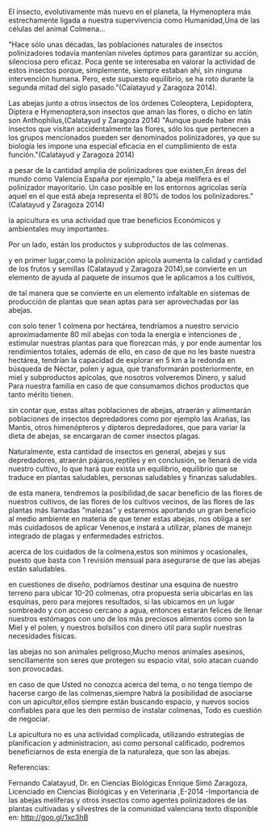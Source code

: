 El insecto, evolutivamente más nuevo en el planeta, la Hymenoptera más estrechamente ligada a nuestra supervivencia como Humanidad,Una de las células del animal Colmena...
 
"Hace sólo unas décadas, las poblaciones naturales de insectos polinizadores todavía mantenían niveles óptimos para garantizar su acción, silenciosa pero eficaz. Poca gente se interesaba en valorar la actividad de estos insectos porque, simplemente, siempre estaban ahí, sin ninguna intervención humana. Pero, este supuesto equilibrio, se ha roto durante la segunda mitad del siglo pasado."(Calatayud y Zaragoza 2014).
 
Las abejas junto a otros insectos de los órdenes Coleoptera, Lepidoptera, Diptera e Hymenoptera,son insectos que aman las flores, o dicho en latín son  Anthophilus,(Calatayud y Zaragoza 2014)  "Aunque puede haber más insectos que visitan accidentalmente las flores, sólo los que pertenecen a los grupos mencionados pueden ser denominados polinizadores, ya que su biología les impone una especial eficacia en el cumplimiento de esta función."(Calatayud y Zaragoza 2014)
 
a pesar de la cantidad amplia de polinizadores que existen,En áreas del mundo como Valencia España por ejemplo," la abeja melífera es el polinizador mayoritario. Un caso posible en los entornos agrícolas sería aquel en el que está abeja representa el 80% de todos los polinizadores."(Calatayud y Zaragoza 2014)
 
la apicultura es una actividad que trae beneficios Económicos y ambientales muy importantes.
 
 
Por un lado, están los productos y subproductos de las colmenas.
 
 
y en primer lugar,como  la polinización apícola  aumenta la calidad y cantidad de los frutos y semillas (Calatayud y Zaragoza 2014),se convierte en un elemento de ayuda al paquete de insumos que le aplicamos a los cultivos,
 
de tal manera que se convierte en un elemento infaltable en sistemas de producción de plantas que sean aptas para ser aprovechadas por las abejas.
 
con solo  tener 1 colmena por hectárea,  tendríamos a nuestro servicio aproximadamente 80 mil abejas con toda la energía e intenciones de , estimular nuestras plantas para que florezcan más, y por ende aumentar los rendimientos totales, además de ello, en caso de que no les baste nuestra hectárea, tendrían la capacidad de explorar en 5 km a la redonda en búsqueda de Néctar, polen y agua, que transformarán posteriormente, en miel y subproductos apícolas, que nosotros volveremos Dinero, y salud Para nuestra familia en caso de que consumamos dichos productos que tanto mérito tienen.
 
sin contar que, estas altas poblaciones de abejas, atraerán y alimentarán  poblaciones de insectos depredadores como por ejemplo las Arañas, las Mantis, otros himenópteros y dípteros depredadores, que para variar la dieta de abejas, se encargaran de comer insectos plagas.
 
Naturalmente, esta cantidad de insectos en general, abejas y sus depredadores, atraerán pájaros,reptiles y en conclusión, se llenará de vida nuestro cultivo, lo que hará que exista un equilibrio, equilibrio que se traduce en plantas saludables, personas saludables y finanzas saludables.
 
de esta manera, tendremos la posibilidad,de sacar beneficio de las flores de nuestros cultivos, de las flores de los cultivos vecinos, de las flores de las plantas más llamadas "malezas" y estaremos aportando un gran beneficio al medio ambiente en materia de que tener estas abejas, nos obliga a ser más cuidadosos de aplicar Venenos,e instará a utilizar, planes de manejo integrado de plagas y enfermedades estrictos.
 
acerca de los cuidados de la colmena,estos son mínimos y ocasionales, puesto que basta con 1 revisión mensual para asegurarse de que las abejas están saludables.
 
 
 
en cuestiones de diseño, podríamos destinar una esquina de nuestro terreno para ubicar 10-20 colmenas, otra propuesta sería ubicarlas en las esquinas, pero para mejores resultados, si las ubicamos en un lugar sombreado y con acceso cercano a agua, entonces estarán felices de llenar nuestros estómagos con uno de los  más preciosos alimentos  como son la Miel y el polen, y nuestros bolsillos con dinero útil para suplir nuestras necesidades físicas.
 
las abejas no son animales peligroso,Mucho menos animales asesinos, sencillamente son seres que protegen su espacio vital, solo atacan cuando son provocadas.
 
en caso de que Usted no conozca acerca del tema, o no tenga tiempo de hacerse cargo de las colmenas,siempre habrá la posibilidad de asociarse con un apicultor,ellos siempre están buscando espacio, y nuevos socios confiables para que les den permiso de instalar colmenas, Todo es cuestión de negociar.
 
La apicultura no es una actividad complicada, utilizando estrategias de planificacion y administracion, asi como personal calificado, podremos beneficiarnos de esta energía  de la naturaleza, que son las abejas.
 
 
Referencias:
 
Fernando Calatayud, Dr. en Ciencias Biológicas
Enrique Simó Zaragoza, Licenciado en Ciencias Biológicas y en Veterinaria ,E-2014 -Importancia de las abejas melíferas y otros insectos como agentes polinizadores de las plantas cultivadas y silvestres de la comunidad valenciana texto  disponible en: http://goo.gl/1xc3hB
